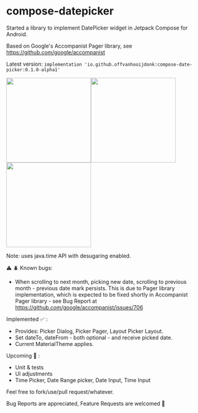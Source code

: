 # compose-datepicker
Started a library to implement DatePicker widget in Jetpack Compose for Android.

Based on Google's Accompanist Pager library, see https://github.com/google/accompanist

Latest version:
```implementation 'io.github.offvanhooijdonk:compose-date-picker:0.1.0-alpha1'```

<img src="https://github.com/offvanHooijdonk/compose-datepicker/blob/main/docs/current-month.png" width="225"/><img src="https://github.com/offvanHooijdonk/compose-datepicker/blob/main/docs/years-layout.png" width="225"/><img src="https://github.com/offvanHooijdonk/compose-datepicker/blob/main/docs/other-year-month.png" width="225"/>

Note: uses  java.time API with desugaring enabled.

⚠️ 🪲 Known bugs:
* When scrolling to next month, picking new date, scrolling to previous month - previous date mark persists. This is due to Pager library implementation, which is expected to be fixed shortly in Accompanist Pager library - see Bug Report at https://github.com/google/accompanist/issues/706

Implemented ✅ :
* Provides: Picker Dialog, Picker Pager, Layout Picker Layout.
* Set dateTo, dateFrom - both optional - and receive picked date.
* Current MaterialTheme applies.

Upcoming 🚀 :
* Unit & tests
* UI adjustments
* Time Picker, Date Range picker, Date Input, Time Input

Feel free to fork/use/pull request/whatever.

Bug Reports are appreciated, Feature Requests are welcomed 🤝
